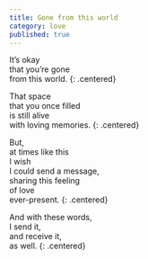 ```yaml
---
title: Gone from this world
category: love
published: true
---
```


It’s okay  
that you’re gone  
from this world.
{: .centered}

That space  
that you once filled  
is still alive  
with loving memories.
{: .centered}

But,  
at times like this  
I wish  
I could send a message,  
sharing this feeling  
of love  
ever-present.
{: .centered}

And with these words,  
I send it,  
and receive it,  
as well.
{: .centered}

